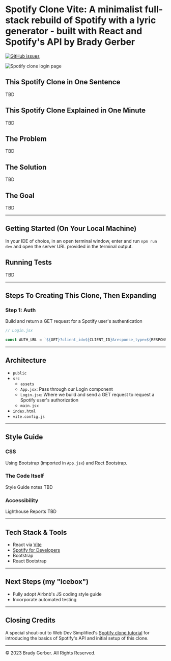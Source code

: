 # Spotify Clone Vite: A minimalist full-stack rebuild of Spotify with a lyric generator - built with React and Spotify's API by Brady Gerber

[![GitHub issues](https://img.shields.io/github/issues/bg-write/spotify-clone-vite?style=flat-square)](https://github.com/bg-write/spotify-clone-vite/issues)

![Spotify clone login page](https://doodleipsum.com/700?bg=D96363&i=2950d197771be2105d7d9a91975907bc)

## This Spotify Clone in One Sentence

TBD

## This Spotify Clone Explained in One Minute

TBD

## The Problem

TBD

## The Solution

TBD

## The Goal

TBD

---

## Getting Started (On Your Local Machine)

In your IDE of choice, in an open terminal window, enter and run `npm run dev` and open the server URL provided in the terminal output.

## Running Tests

TBD

---

## Steps To Creating This Clone, Then Expanding

### Step 1: Auth

Build and return a GET request for a Spotify user's authentication

```javascript
// Login.jsx

const AUTH_URL = `${GET}?client_id=${CLIENT_ID}&response_type=${RESPONSE_TYPE}&redirect_uri=${REDIRECT_URI}&scope=${SCOPE}`;
```

---

## Architecture

- `public`
- `src`
  - `assets`
  - `App.jsx`: Pass through our Login component
  - `Login.jsx`: Where we build and send a GET request to request a Spotify user's authorization
  - `main.jsx`
- `index.html`
- `vite.config.js`

---

## Style Guide

### CSS

Using Bootstrap (imported in `App.jsx`) and Rect Bootstrap.

### The Code Itself

Style Guide notes TBD

### Accessibility

Lighthouse Reports TBD

---

## Tech Stack & Tools

- React via [Vite](https://vitejs.dev/)
- [Spotify for Developers](https://developer.spotify.com/)
- Bootstrap
- React Bootstrap

---

## Next Steps (my "Icebox")

- Fully adopt Airbnb's JS coding style guide
- Incorporate automated testing

---

## Closing Credits

A special shout-out to Web Dev Simplified's [Spotify clone tutorial](https://flask.palletsprojects.com/en/2.2.x/quickstart/) for introducing the basics of Spotify's API and initial setup of this clone.

---

© 2023 Brady Gerber. All Rights Reserved.

